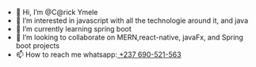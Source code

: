 - 👋 Hi, I’m @C@rick Ymele
- 👀 I’m interested in javascript with all the technologie around it, and java
- 🌱 I’m currently learning spring boot
- 💞️ I’m looking to collaborate on MERN,react-native, javaFx, and Spring boot projects 
- 📫 How to reach me whatsapp:<a href="https://wa.me/+237690521563"> +237 690-521-563</a>
 
<!---
sudo-001/sudo-001 is a ✨ special ✨ repository because its `README.md` (this file) appears on your GitHub profile.
You can click the Preview link to take a look at your changes.
--->
